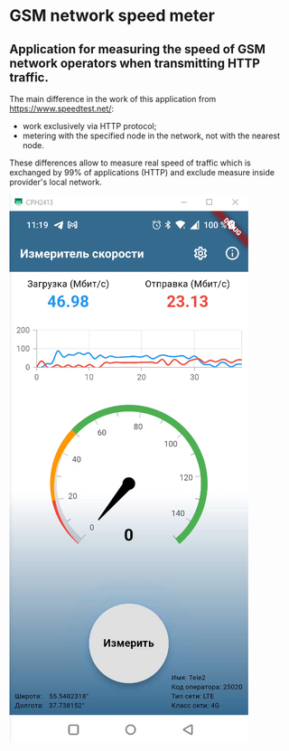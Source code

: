 # GSM network speed meter

## Application for measuring the speed of GSM network operators when transmitting HTTP traffic.

The main difference in the work of this application from https://www.speedtest.net/:
 - work exclusively via HTTP protocol;
 - metering with the specified node in the network, not with the nearest node.

These differences allow to measure real speed of traffic which is exchanged by 99% of applications (HTTP) and exclude measure inside provider's local network.

![Initial](README/screen.png)